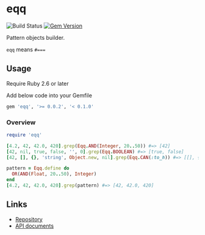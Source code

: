 # eqq

![Build Status](https://github.com/kachick/eqq/actions/workflows/test_behaviors.yml/badge.svg?branch=main)
[![Gem Version](https://badge.fury.io/rb/eqq.png)](http://badge.fury.io/rb/eqq)

Pattern objects builder.

`eqq` means `#===`

## Usage

Require Ruby 2.6 or later

Add below code into your Gemfile

```ruby
gem 'eqq', '>= 0.0.2', '< 0.1.0'
```

### Overview

```ruby
require 'eqq'

[4.2, 42, 42.0, 420].grep(Eqq.AND(Integer, 20..50)) #=> [42]
[42, nil, true, false, '', 0].grep(Eqq.BOOLEAN) #=> [true, false]
[42, [], {}, 'string', Object.new, nil].grep(Eqq.CAN(:to_h)) #=> [[], {}, nil]

pattern = Eqq.define do
  OR(AND(Float, 20..50), Integer)
end
[4.2, 42, 42.0, 420].grep(pattern) #=> [42, 42.0, 420]
```

## Links

* [Repository](https://github.com/kachick/eqq)
* [API documents](https://kachick.github.io/eqq)
